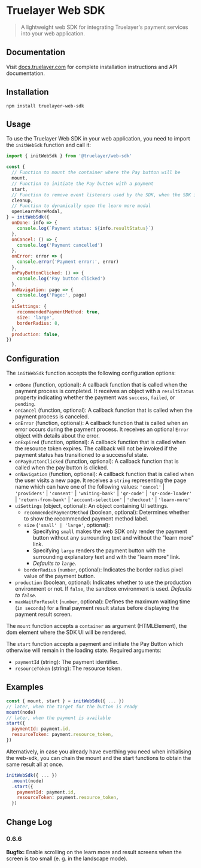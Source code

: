 # Truelayer Web SDK

> A lightweight web SDK for integrating Truelayer's payment services into your
> web application.

## Documentation

Visit [docs.truelayer.com](https://docs.truelayer.com/docs/web-sdk) for complete
installation instructions and API documentation.

## Installation

```
npm install truelayer-web-sdk
```

## Usage

To use the Truelayer Web SDK in your web application, you need to import the
`initWebSdk` function and call it:

```javascript
import { initWebSdk } from '@truelayer/web-sdk'

const {
  // Function to mount the container where the Pay button will be
  mount,
  // Function to initiate the Pay button with a payment
  start,
  // Function to remove event listeners used by the SDK, when the SDK is not longer needed.
  cleanup,
  // Function to dynamically open the learn more modal
  openLearnMoreModal,
} = initWebSdk({
  onDone: info => {
    console.log(`Payment status: ${info.resultStatus}`)
  },
  onCancel: () => {
    console.log('Payment cancelled')
  },
  onError: error => {
    console.error('Payment error:', error)
  },
  onPayButtonClicked: () => {
    console.log('Pay button clicked')
  },
  onNavigation: page => {
    console.log('Page:', page)
  }
  uiSettings: {
    recommendedPaymentMethod: true,
    size: 'large',
    borderRadius: 8,
  },
  production: false,
})
```

## Configuration

The `initWebSdk` function accepts the following configuration options:

- `onDone` (function, optional): A callback function that is called when the
  payment process is completed. It receives an object with a `resultStatus`
  property indicating whether the payment was `success`, `failed`, or `pending`.
- `onCancel` (function, optional): A callback function that is called when the
  payment process is canceled.
- `onError` (function, optional): A callback function that is called when an
  error occurs during the payment process. It receives an optional `Error`
  object with details about the error.
- `onExpired` (function, optional): A callback function that is called when the
  resource token expires. The callback will not be invoked if the payment status
  has transitioned to a successful state.
- `onPayButtonClicked` (function, optional): A callback function that is called
  when the pay button is clicked.
- `onNavigation` (function, optional): A callback function that is called when
  the user visits a new page. It receives a `string` representing the page name
  which can have one of the following values: `'cancel'` | `'providers'` |
  `'consent'` | `'waiting-bank'` | `'qr-code'` | `'qr-code-loader'` |
  `'return-from-bank'` | `'account-selection'` | `'checkout'` | `'learn-more'`
- `uiSettings` (object, optional): An object containing UI settings.
  - `recommendedPaymentMethod` (boolean, optional): Determines whether to show
    the recommended payment method label.
  - `size` (`'small' | 'large'`, optional):
    - Specifying `small` makes the web SDK only render the payment button
      without any surrounding text and without the "learn more" link.
    - Specifying `large` renders the payment button with the surrounding
      explanatory text and with the "learn more" link.
    - <i>Defaults to `large`.</i>
  - `borderRadius` (`number`, optional): Indicates the border radius pixel value
    of the payment button.
- `production` (boolean, optional): Indicates whether to use the production
  environment or not. If `false`, the sandbox environment is used. <i>Defaults
  to `false`.</i>
- `maxWaitForResult` (`number`, optional): Defines the maximum waiting time
  (`in seconds`) for a final payment result status before displaying the payment
  result screen.

The `mount` function accepts a `container` as argument (HTMLElement), the dom
element where the SDK UI will be rendered.

The `start` function accepts a payment and initiate the Pay Button which
otherwise will remain in the loading state. Required arguments:

- `paymentId` (string): The payment identifier.
- `resourceToken` (string): The resource token.

## Examples

```javascript
const { mount, start } = initWebSdk({ ... })
// later, when the target for the button is ready
mount(node)
// later, when the payment is available
start({
  paymentId: payment.id,
  resourceToken: payment.resource_token,
})
```

Alternatively, in case you already have everthing you need when initialising the
web-sdk, you can chain the mount and the start functions to obtain the same
result all at once.

```javascript
initWebSdk({ ... })
  .mount(node)
  .start({
    paymentId: payment.id,
    resourceToken: payment.resource_token,
  })
```

## Change Log

### 0.6.6

**Bugfix:** Enable scrolling on the learn more and result screens when the
screen is too small (e. g. in the landscape mode).
